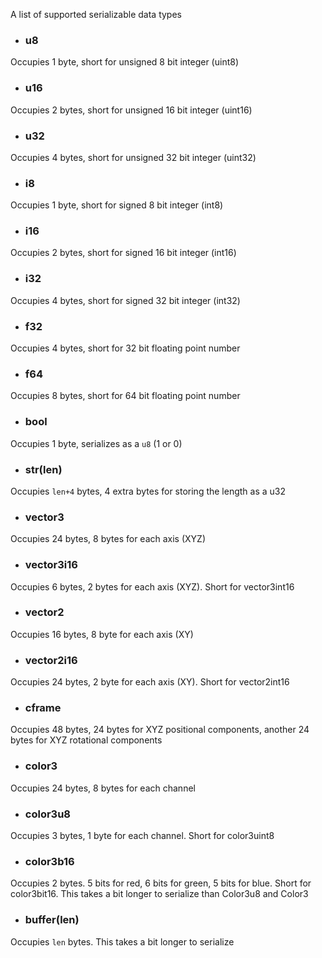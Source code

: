 A list of supported serializable data types

- ### u8
Occupies 1 byte, short for unsigned 8 bit integer (uint8)

- ### u16
Occupies 2 bytes, short for unsigned 16 bit integer (uint16)

- ### u32
Occupies 4 bytes, short for unsigned 32 bit integer (uint32)

- ### i8
Occupies 1 byte, short for signed 8 bit integer (int8)

- ### i16
Occupies 2 bytes, short for signed 16 bit integer (int16)

- ### i32
Occupies 4 bytes, short for signed 32 bit integer (int32)

- ### f32
Occupies 4 bytes, short for 32 bit floating point number

- ### f64
Occupies 8 bytes, short for 64 bit floating point number

- ### bool
Occupies 1 byte, serializes as a `u8` (1 or 0)

- ### str(len)
Occupies `len+4` bytes, 4 extra bytes for storing the length as a u32

- ### vector3
Occupies 24 bytes, 8 bytes for each axis (XYZ)

- ### vector3i16
Occupies 6 bytes, 2 bytes for each axis (XYZ). Short for vector3int16

- ### vector2
Occupies 16 bytes, 8 byte for each axis (XY)

- ### vector2i16
Occupies 24 bytes, 2 byte for each axis (XY). Short for vector2int16

- ### cframe
Occupies 48 bytes, 24 bytes for XYZ positional components, another 24 bytes for XYZ rotational components

- ### color3
Occupies 24 bytes, 8 bytes for each channel

- ### color3u8
Occupies 3 bytes, 1 byte for each channel. Short for color3uint8

- ### color3b16
Occupies 2 bytes. 5 bits for red, 6 bits for green, 5 bits for blue. Short for color3bit16. This takes a bit longer to serialize than Color3u8 and Color3

- ### buffer(len)
Occupies `len` bytes. This takes a bit longer to serialize